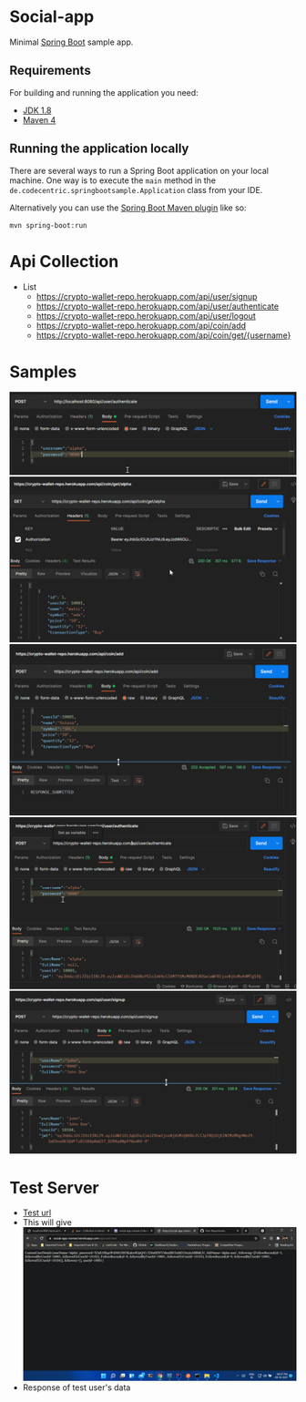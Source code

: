 # Social-app

Minimal [Spring Boot](http://projects.spring.io/spring-boot/) sample app.

## Requirements

For building and running the application you need:

- [JDK 1.8](http://www.oracle.com/technetwork/java/javase/downloads/jdk8-downloads-2133151.html)
- [Maven 4](https://maven.apache.org)

## Running the application locally

There are several ways to run a Spring Boot application on your local machine. One way is to execute the `main` method in the `de.codecentric.springbootsample.Application` class from your IDE.

Alternatively you can use the [Spring Boot Maven plugin](https://docs.spring.io/spring-boot/docs/current/reference/html/build-tool-plugins-maven-plugin.html) like so:

```shell
mvn spring-boot:run
```

# Api Collection

- List
  - https://crypto-wallet-repo.herokuapp.com/api/user/signup
  - https://crypto-wallet-repo.herokuapp.com/api/user/authenticate
  - https://crypto-wallet-repo.herokuapp.com/api/user/logout
  - https://crypto-wallet-repo.herokuapp.com/api/coin/add
  - https://crypto-wallet-repo.herokuapp.com/api/coin/get/{username}

# Samples

![img_1.png](img_1.png)
![img_2.png](img_2.png)
![img_3.png](img_3.png)
![img_4.png](img_4.png)
![img_5.png](img_5.png)
  
# Test Server 

- [Test url](https://crypto-wallet-repo.herokuapp.com/api/user/test)
- This will give ![img.png](img.png)
- Response of test user's data


